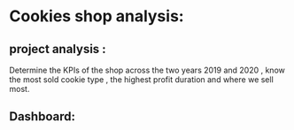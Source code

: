 # Cookies shop analysis:
## project analysis :
Determine the KPIs of the shop across the two years 2019 and 2020 , know the most sold cookie type , the highest profit duration and where we sell most.
## Dashboard:
